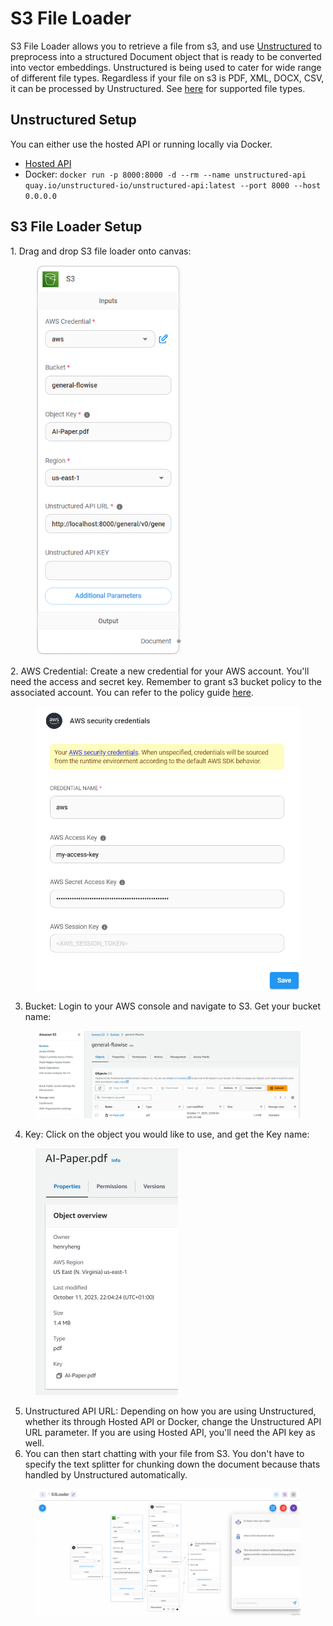 # S3 File Loader

S3 File Loader allows you to retrieve a file from s3, and use [Unstructured](https://unstructured.io/) to preprocess into a structured Document object that is ready to be converted into vector embeddings. Unstructured is being used to cater for wide range of different file types. Regardless if your file on s3 is PDF, XML, DOCX, CSV, it can be processed by Unstructured. See [here](https://unstructured-io.github.io/unstructured/api.html#supported-file-types) for supported file types.

## Unstructured Setup

You can either use the hosted API or running locally via Docker.

* [Hosted API](https://unstructured-io.github.io/unstructured/api.html)
* Docker: `docker run -p 8000:8000 -d --rm --name unstructured-api quay.io/unstructured-io/unstructured-api:latest --port 8000 --host 0.0.0.0`

## S3 File Loader Setup

1\. Drag and drop S3 file loader onto canvas:

<figure><img src="../.gitbook/assets/image (71).png" alt="" width="234"><figcaption></figcaption></figure>

2\. AWS Credential: Create a new credential for your AWS account. You'll need the access and secret key. Remember to grant s3 bucket policy to the associated account. You can refer to the policy guide [here](https://docs.aws.amazon.com/AmazonRDS/latest/AuroraUserGuide/AuroraMySQL.Integrating.Authorizing.IAM.S3CreatePolicy.html).

<figure><img src="../.gitbook/assets/image (72).png" alt="" width="551"><figcaption></figcaption></figure>

3. Bucket: Login to your AWS console and navigate to S3. Get your bucket name:&#x20;

<figure><img src="../.gitbook/assets/image (73).png" alt=""><figcaption></figcaption></figure>

4. Key: Click on the object you would like to use, and get the Key name:

<figure><img src="../.gitbook/assets/image (75).png" alt="" width="228"><figcaption></figcaption></figure>

5. Unstructured API URL: Depending on how you are using Unstructured, whether its through Hosted API or Docker, change the Unstructured API URL parameter. If you are using Hosted API, you'll need the API key as well.
6. You can then start chatting with your file from S3. You don't have to specify the text splitter for chunking down the document because thats handled by Unstructured automatically.

<figure><img src="../.gitbook/assets/screely-1698767992182.png" alt=""><figcaption></figcaption></figure>

